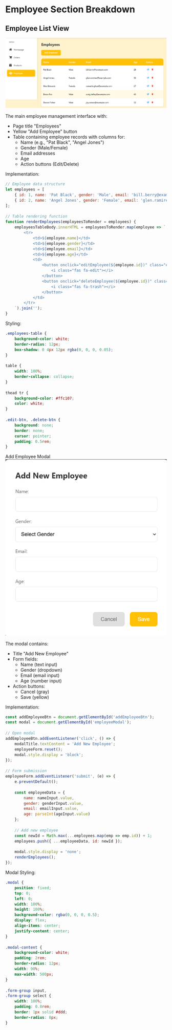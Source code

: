 # Employee Section Breakdown

## Employee List View
![Employee List Interface](images1/employee01.png)

The main employee management interface with:
- Page title "Employees"
- Yellow "Add Employee" button
- Table containing employee records with columns for:
  - Name (e.g., "Pat Black", "Angel Jones")
  - Gender (Male/Female)
  - Email addresses
  - Age
  - Action buttons (Edit/Delete)

Implementation:
```javascript
// Employee data structure
let employees = [
    { id: 1, name: 'Pat Black', gender: 'Male', email: 'bill.berry@example.com', age: 28 },
    { id: 2, name: 'Angel Jones', gender: 'Female', email: 'glen.ramirez@example.com', age: 36 }
];

// Table rendering function
function renderEmployees(employeesToRender = employees) {
    employeesTableBody.innerHTML = employeesToRender.map(employee => `
        <tr>
            <td>${employee.name}</td>
            <td>${employee.gender}</td>
            <td>${employee.email}</td>
            <td>${employee.age}</td>
            <td>
                <button onclick="editEmployee(${employee.id})" class="edit-btn">
                    <i class="fas fa-edit"></i>
                </button>
                <button onclick="deleteEmployee(${employee.id})" class="delete-btn">
                    <i class="fas fa-trash"></i>
                </button>
            </td>
        </tr>
    `).join('');
}
```

Styling:
```css
.employees-table {
    background-color: white;
    border-radius: 12px;
    box-shadow: 0 4px 12px rgba(0, 0, 0, 0.05);
}

table {
    width: 100%;
    border-collapse: collapse;
}

thead tr {
    background-color: #ffc107;
    color: white;
}

.edit-btn, .delete-btn {
    background: none;
    border: none;
    cursor: pointer;
    padding: 0.5rem;
}
```

Add Employee Modal
![Add Employee Modal](images1/employee02.png)

The modal contains:
- Title "Add New Employee"
- Form fields:
  - Name (text input)
  - Gender (dropdown)
  - Email (email input)
  - Age (number input)
- Action buttons:
  - Cancel (gray)
  - Save (yellow)

Implementation:
```javascript
const addEmployeeBtn = document.getElementById('addEmployeeBtn');
const modal = document.getElementById('employeeModal');

// Open modal
addEmployeeBtn.addEventListener('click', () => {
    modalTitle.textContent = 'Add New Employee';
    employeeForm.reset();
    modal.style.display = 'block';
});

// Form submission
employeeForm.addEventListener('submit', (e) => {
    e.preventDefault();
    
    const employeeData = {
        name: nameInput.value,
        gender: genderInput.value,
        email: emailInput.value,
        age: parseInt(ageInput.value)
    };

    // Add new employee
    const newId = Math.max(...employees.map(emp => emp.id)) + 1;
    employees.push({ ...employeeData, id: newId });

    modal.style.display = 'none';
    renderEmployees();
});
```

Modal Styling:
```css
.modal {
    position: fixed;
    top: 0;
    left: 0;
    width: 100%;
    height: 100%;
    background-color: rgba(0, 0, 0, 0.5);
    display: flex;
    align-items: center;
    justify-content: center;
}

.modal-content {
    background-color: white;
    padding: 2rem;
    border-radius: 12px;
    width: 90%;
    max-width: 500px;
}

.form-group input,
.form-group select {
    width: 100%;
    padding: 0.8rem;
    border: 1px solid #ddd;
    border-radius: 8px;
}
```
